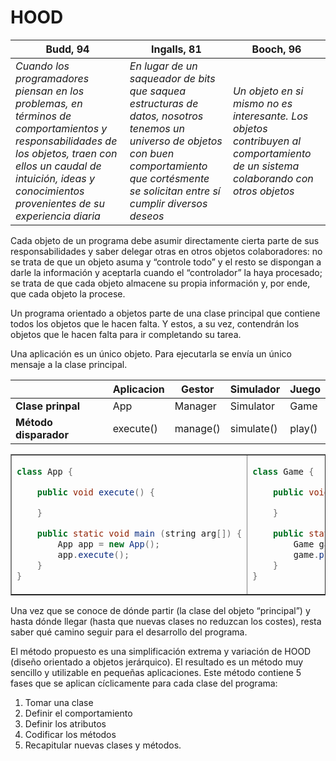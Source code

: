 # HOOD

|Budd, 94|Ingalls, 81|Booch, 96|
|-|-|-|
|*Cuando los programadores piensan en los problemas, en términos de comportamientos y responsabilidades de los objetos, traen con ellos un caudal de intuición, ideas y conocimientos provenientes de su experiencia diaria*|*En lugar de un saqueador de bits que saquea estructuras de datos, nosotros tenemos un universo de objetos con buen comportamiento que cortésmente se solicitan entre sí cumplir diversos deseos*|*Un objeto en si mismo no es interesante. Los objetos contribuyen al comportamiento de un sistema colaborando con otros objetos*|

Cada objeto de un programa debe asumir directamente cierta parte de sus responsabilidades y saber delegar otras en otros objetos colaboradores: no se trata de que un objeto asuma y “controle todo” y el resto se dispongan a darle la información y aceptarla cuando el “controlador” la haya procesado; se trata de que cada objeto almacene su propia información y, por ende, que cada objeto la procese.

Un programa orientado a objetos parte de una clase principal que contiene todos los objetos que le hacen falta. Y estos, a su vez, contendrán los objetos que le hacen falta para ir completando su tarea.

Una aplicación es un único objeto. Para ejecutarla se envía un único mensaje a la clase principal.

<div align=center>

||Aplicacion|Gestor|Simulador|Juego|
|-|-|-|-|-|
|**Clase prinpal**|App|Manager|Simulator|Game|
|**Método disparador**|execute()|manage()|simulate()|play()|



<table border=1>
<tr><td>

```java
class App {

    public void execute() {

    }

    public static void main (string arg[]) {
        App app = new App();
        app.execute();
    }
}
```

</td>
<td>

```java
class Game {

    public void play() {

    }

    public static void main (string arg[]) {
        Game game = new Game();
        game.play();
    }
}
```

</tr>
</table>

</div>

Una vez que se conoce de dónde partir (la clase del objeto “principal”) y hasta dónde llegar (hasta que nuevas clases no reduzcan los costes), resta saber qué camino seguir para el desarrollo del programa.

El método propuesto es una simplificación extrema y variación de HOOD (diseño orientado a objetos jerárquico). El resultado es un método muy sencillo y utilizable en pequeñas aplicaciones. Este método contiene 5 fases que se aplican cíclicamente para cada clase del programa:

1. Tomar una clase
1. Definir el comportamiento
1. Definir los atributos
1. Codificar los métodos
1. Recapitular nuevas clases y métodos.